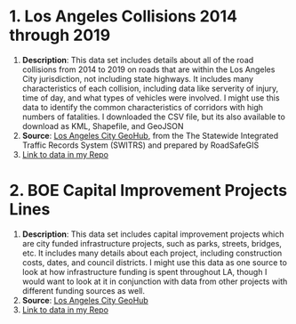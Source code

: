 # 1. Los Angeles Collisions 2014 through 2019
  1. **Description**: This data set includes details about all of the road collisions from 2014 to 2019 on roads that are within the Los Angeles City jurisdiction, not including state highways. It includes many characteristics of each collision, including data like serverity of injury, time of day, and what types of vehicles were involved. I might use this data to identify the common characteristics of corridors with high numbers of fatalities. I downloaded the CSV file, but its also available to download as KML, Shapefile, and GeoJSON
  2. **Source**: [Los Angeles City GeoHub](https://geohub.lacity.org/datasets/ladot::los-angeles-collisions-2014through2019/about), from the The Statewide Integrated Traffic Records System (SWITRS) and prepared by RoadSafeGIS
  3. [Link to data in my Repo](https://github.com/dgparnes/up206-danielle/blob/main/Data/Collisions_2014-2019__SWITRS_.csv.zip)
# 2. BOE Capital Improvement Projects Lines
1. **Description**: This data set includes capital improvement projects which are city funded infrastructure projects, such as parks, streets, bridges, etc. It includes many details about each project, including construction costs, dates, and council districts. I might use this data as one source to look at how infrastructure funding is spent throughout LA, though I would want to look at it in conjunction with data from other projects with different funding sources as well. 
2. **Source**: [Los Angeles City GeoHub](https://geohub.lacity.org/datasets/lahub::boe-capital-improvement-projects-lines/about)
3. [Link to data in my Repo](https://github.com/dgparnes/up206-danielle/blob/main/Data/BOE_Capital_Improvement_Projects_Lines.csv.zip)
